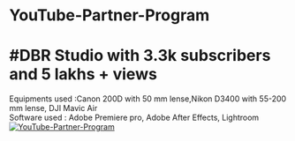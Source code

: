 # YouTube-Partner-Program
#  #DBR Studio with 3.3k subscribers and 5 lakhs + views
Equipments used :Canon 200D with 50 mm lense,Nikon D3400 with 55-200 mm lense, DJI Mavic Air
<br>Software used : Adobe Premiere pro, Adobe After Effects, Lightroom
[![YouTube-Partner-Program](https://img.youtube.com/vi/ls4EUK7klV4/0.jpg)](https://www.youtube.com/channel/ls4EUK7klV4)
